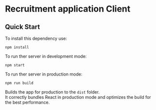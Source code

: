 # Recruitment application Client

## Quick Start
To install this dependency use:

```
npm install
```
To run ther server in development mode:
```
npm start
```
To run ther server in production mode:
```
npm run build
```

Builds the app for production to the `dist` folder.<br>
It correctly bundles React in production mode and optimizes the build for the best performance.
